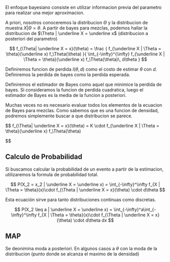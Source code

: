 El enfoque bayesiano consiste en utilizar informacion previa del parametro para realizar una mejor aproximacion.

A priori, nosotros conoceremos la distribucion $\Theta$ y la distribucion de muestra $X | \Theta = \theta$. A partir de bayes para mezclas, podemos hallar la distribucion de $\Theta | \underline X = \underline x$ (distribucion a posteriori del parametro)

$$
f_{\Theta| \underline X = x}(\theta) = 
\frac
{
f_{\underline X | \Theta = \theta}(\underline x) f_\Theta(\theta)
}{
\int_{-\infty}^{\infty} 
f_{\underline X | \Theta = \theta}(\underline x) f_\Theta(\theta)\,  d\theta
}
$$

Definiremos funcion de perdida $l(\theta, d)$ como el costo de estimar $\theta$ con $d$. Definiremos la perdida de bayes como la perdida esperada.

Definiremos el estimador de Bayes como aquel que minimice la perdida de bayes. Si consideramos la funcion de perdida cuadratica, luego el estimador de Bayes es la media de la funcion a posteriori.

Muchas veces no es necesario evaluar todos los elementos de la ecuacion de Bayes para mezclas. Como sabemos que es una funcion de densidad, podremos simplemente buscar a que distribucion se parece.

$$
f_{\Theta| \underline X = x}(\theta) = 
K \cdot f_{\underline X | \Theta = \theta}(\underline x) f_\Theta(\theta)

$$

## Calculo de Probabilidad

Si buscamos calcular la probabilidad de un evento a partir de la estimacion, utilizaremos la formula de probabilidad total.

$$
P(X_2 = x_2 | \underline X = \underline x) = \int_{-\infty}^\infty f_{X | \Theta = \theta}(x)\cdot f_{\Theta | \underline X = x}(\theta) \cdot d\theta
$$

Esta ecuación sirve para tanto distribuciones continuas como discretas.

$$
P(X_2 \leq a | \underline X = \underline x) = \int_{-\infty}^a\int_{-\infty}^\infty f_{X | \Theta = \theta}(x)\cdot f_{\Theta | \underline X = x}(\theta) \cdot d\theta dx
$$

## MAP

Se deonimina moda a posteriori. En algunos casos a $\theta$ con la moda de la distribucion (punto donde se alcanza el maximo de la densidad)
